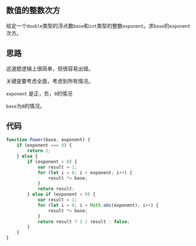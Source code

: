 <!--
 * @Descripttion: 
 * @version: 1.0.0
 * @Author: jimmiezhou
 * @Date: 2020-02-14 15:07:53
 * @LastEditors  : jimmiezhou
 * @LastEditTime : 2020-02-14 15:10:38
 -->
## 数值的整数次方

给定一个```double```类型的浮点数```base```和```int```类型的整数```exponent```。求```base```的```exponent```次方。

## 思路

这道题逻辑上很简单，但很容易出错。

关键是要考虑全面，考虑到所有情况。

```exponent``` 是正，负，```0```的情况

```base```为```0```的情况。

## 代码

```js
function Power(base, exponent) {
    if (exponent === 0) {
        return 1;
    } else {
        if (exponent > 0) {
            var result = 1;
            for (let i = 0; i < exponent; i++) {
                result *= base;
            }
            return result;
        } else if (exponent < 0) {
            var result = 1;
            for (let i = 0; i < Math.abs(exponent); i++) {
                result *= base;
            }
            return result ? 1 / result : false;
        }
    }
}
```
